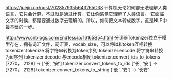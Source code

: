 https://juejin.cn/post/7028579355643265038
计算机无论如何都无法理解人类语言，它只会计算，不过就是通过计算，它让你感觉它理解了人类语言。
它面临文字的时候，都是要通过数字去理解的。所以，如何把文本转成数字，这是NLP中最基础的一步。

http://www.cnblogs.com/End1ess/p/16165854.html
分词器Tokenizer独立于模型存在，拥有词汇文件，词汇表，vocab_size，可以将id和token互相转换
tokenizer.tokenize 将字符串转换为token序列
tokenizer.encode 将字符串转换为id序列
tokenizer.decode 与encode相反
tokenizer.convert_ids_to_tokens [7270， 2128] -> ['长', '安']
tokenizer.convert_tokens_to_ids ['长', '安'] -> [7270， 2128]
tokenizer.convert_tokens_to_string ['长', '安'] -> '长安'
